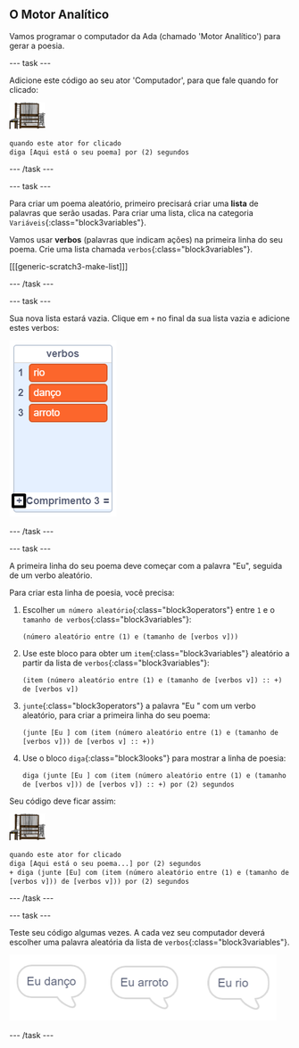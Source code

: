## O Motor Analítico

Vamos programar o computador da Ada (chamado 'Motor Analítico') para gerar a poesia.

--- task ---

Adicione este código ao seu ator 'Computador', para que fale quando for clicado:

![ator Computador](images/computer-sprite.png)

```blocks3
quando este ator for clicado
diga [Aqui está o seu poema] por (2) segundos
```

--- /task ---

--- task ---

Para criar um poema aleatório, primeiro precisará criar uma **lista** de palavras que serão usadas. Para criar uma lista, clica na categoria `Variáveis`{:class="block3variables"}.

Vamos usar **verbos** (palavras que indicam ações) na primeira linha do seu poema. Crie uma lista chamada `verbos`{:class="block3variables"}.

[[[generic-scratch3-make-list]]]

--- /task ---

--- task ---

Sua nova lista estará vazia. Clique em `+` no final da sua lista vazia e adicione estes verbos:

![lista com o + destacado](images/poetry-verbs-annotated.png)

--- /task ---

--- task ---

A primeira linha do seu poema deve começar com a palavra "Eu", seguida de um verbo aleatório.

Para criar esta linha de poesia, você precisa:

1. Escolher `um número aleatório`{:class="block3operators"} entre `1` e o `tamanho de verbos`{:class="block3variables"}:
    
    ```blocks3
    (número aleatório entre (1) e (tamanho de [verbos v]))
    ```

2. Use este bloco para obter um `item`{:class="block3variables"} aleatório a partir da lista de `verbos`{:class="block3variables"}:
    
    ```blocks3
    (item (número aleatório entre (1) e (tamanho de [verbos v]) :: +) de [verbos v])
    ```

3. `junte`{:class="block3operators"} a palavra "Eu " com um verbo aleatório, para criar a primeira linha do seu poema:
    
    ```blocks3
    (junte [Eu ] com (item (número aleatório entre (1) e (tamanho de [verbos v])) de [verbos v] :: +))
    ```

4. Use o bloco `diga`{:class="block3looks"} para mostrar a linha de poesia:
    
    ```blocks3
    diga (junte [Eu ] com (item (número aleatório entre (1) e (tamanho de [verbos v])) de [verbos v]) :: +) por (2) segundos
    ```

Seu código deve ficar assim:

![ator Computador](images/computer-sprite.png)

```blocks3
quando este ator for clicado
diga [Aqui está o seu poema...] por (2) segundos
+ diga (junte [Eu] com (item (número aleatório entre (1) e (tamanho de [verbos v])) de [verbos v])) por (2) segundos
```

--- /task ---

--- task ---

Teste seu código algumas vezes. A cada vez seu computador deverá escolher uma palavra aleatória da lista de `verbos`{:class="block3variables"}.

![3 balões de fala dizendo coisas diferentes](images/poetry-random-test.png)

--- /task ---